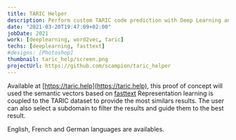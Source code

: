 ```yaml
---
title: TARIC Helper
description: Perform custom TARIC code prediction with Deep Learning and semantic vectors 
date: "2021-03-20T19:47:09+02:00"
jobDate: 2021
work: [deeplearning, word2vec, taric]
techs: [deeplearning, fasttext]
#designs: [Photoshop]
thumbnail: taric_help/screen.png
projectUrl: https://github.com/scampion/taric_helper
---
```



Available at [https://taric.help](https://taric.help), this proof of concept will used the semantic vectors based on [fasttext](https://fasttext.cc/)
Representation learning is coupled to the TARIC dataset to provide the most similars results. 
The user can also select a subdomain to filter the results and guide them to the best result.

English, French and German languages are availables.


